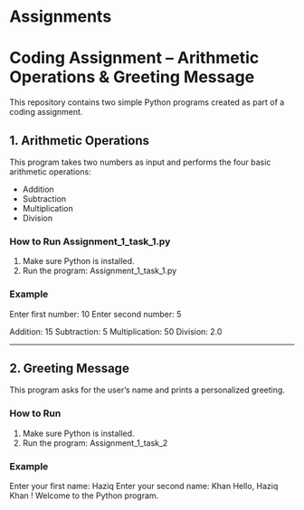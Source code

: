 # Assignments
# Coding Assignment – Arithmetic Operations & Greeting Message

This repository contains two simple Python programs created as part of a coding assignment.

## 1. Arithmetic Operations

This program takes two numbers as input and performs the four basic arithmetic operations:
- Addition
- Subtraction
- Multiplication
- Division

### How to Run Assignment_1_task_1.py
1. Make sure Python is installed.
2. Run the program: Assignment_1_task_1.py


### Example
Enter first number: 10
Enter second number: 5

Addition: 15
Subtraction: 5
Multiplication: 50
Division: 2.0

---

## 2. Greeting Message

This program asks for the user’s name and prints a personalized greeting.

### How to Run
1. Make sure Python is installed.
2. Run the program: Assignment_1_task_2



### Example
Enter your first name: Haziq
Enter your second name: Khan
Hello, Haziq Khan ! Welcome to the Python program.
